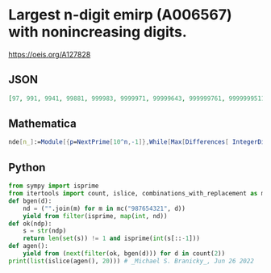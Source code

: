 # Largest n\-digit emirp \(A006567\) with nonincreasing digits\.
https://oeis.org/A127828
## JSON
```JSON
[97, 991, 9941, 99881, 999983, 9999971, 99999643, 999999761, 9999999511, 99999999977, 999999998863, 9999999998633, 99999999998333, 999999999999877, 9999999999998633, 99999999999987443, 999999999999999331, 9999999999999988633, 99999999999999999631]
```
## Mathematica
```Mathematica
nde[n_]:=Module[{p=NextPrime[10^n,-1]},While[Max[Differences[ IntegerDigits[ p]]]>0 || CompositeQ[IntegerReverse[p]],p=NextPrime[ p,-1]];p]; Array[nde,17,2] (* _Harvey P. Dale_, Mar 13 2020 *)
```
## Python
```Python
from sympy import isprime
from itertools import count, islice, combinations_with_replacement as mc
def bgen(d):
    nd = ("".join(m) for m in mc("987654321", d))
    yield from filter(isprime, map(int, nd))
def ok(ndp):
    s = str(ndp)
    return len(set(s)) != 1 and isprime(int(s[::-1]))
def agen():
    yield from (next(filter(ok, bgen(d))) for d in count(2))
print(list(islice(agen(), 20))) # _Michael S. Branicky_, Jun 26 2022
```
